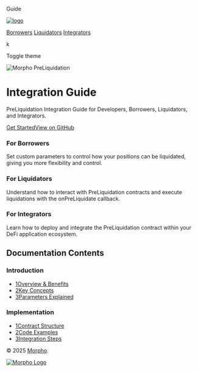 Guide

[![logo](https://pliq.design/icon.png)](/)

[Borrowers](/guides/borrowers) [Liquidators](/guides/liquidators) [Integrators](/guides/integrators)

k

Toggle theme

![Morpho PreLiquidation](https://brand.morpho.org/_next/image?url=%2F_next%2Fstatic%2Fmedia%2Fdesktop-wallpaper.591539d4.png&w=1920&q=75)

Integration Guide
=================

PreLiquidation Integration Guide for Developers, Borrowers, Liquidators, and Integrators.

[Get Started](/guides)[View on GitHub](https://github.com/morpho-org/pre-liquidation)

### For Borrowers

Set custom parameters to control how your positions can be liquidated, giving you more flexibility and control.

### For Liquidators

Understand how to interact with PreLiquidation contracts and execute liquidations with the onPreLiquidate callback.

### For Integrators

Learn how to deploy and integrate the PreLiquidation contract within your DeFi application ecosystem.

Documentation Contents
----------------------

### Introduction

* [1Overview & Benefits](/guides/introduction)
* [2Key Concepts](/guides/concepts)
* [3Parameters Explained](/guides/parameters)

### Implementation

* [1Contract Structure](/guides/implementation/contracts)
* [2Code Examples](/guides/implementation/examples)
* [3Integration Steps](/guides/implementation/integration)

© 2025 [Morpho](https://morpho.org).

[![Morpho Logo](/logo.svg)](https://morpho.org)